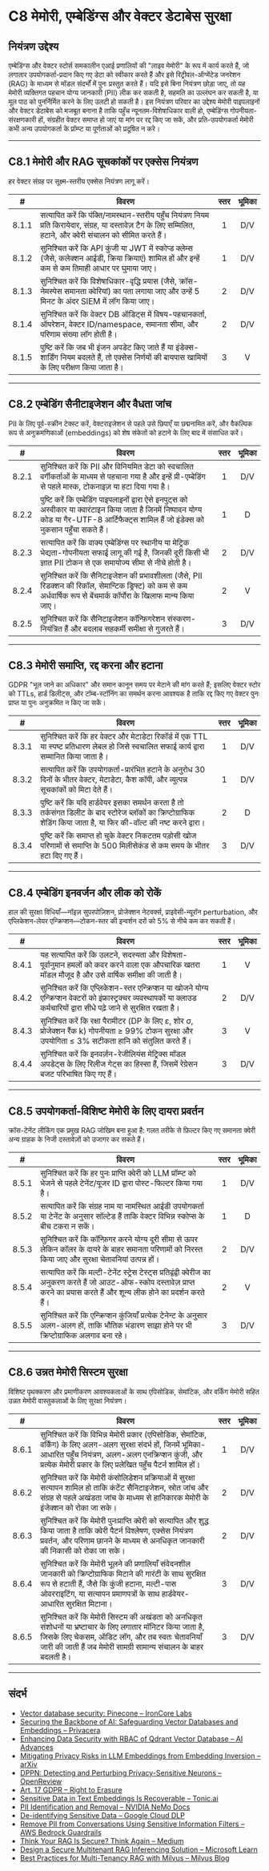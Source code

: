 # C8 मेमोरी, एम्बेडिंग्स और वेक्टर डेटाबेस सुरक्षा

## नियंत्रण उद्देश्य

एम्बेडिंग्स और वेक्टर स्टोर्स समकालीन एआई प्रणालियों की "लाइव मेमोरी" के रूप में कार्य करते हैं, जो लगातार उपयोगकर्ता-प्रदान किए गए डेटा को स्वीकार करते हैं और इसे रिट्रीवल-ऑग्मेंटेड जनरेशन (RAG) के माध्यम से मॉडल संदर्भों में पुनः प्रस्तुत करते हैं। यदि इसे बिना नियंत्रण छोड़ा जाए, तो यह मेमोरी व्यक्तिगत पहचान योग्य जानकारी (PII) लीक कर सकती है, सहमति का उल्लंघन कर सकती है, या मूल पाठ को पुनर्निर्मित करने के लिए उलटी हो सकती है। इस नियंत्रण परिवार का उद्देश्य मेमोरी पाइपलाइनों और वेक्टर डेटाबेस को मजबूत बनाना है ताकि पहुँच न्यूनतम-विशेषाधिकार वाली हो, एम्बेडिंग्स गोपनीयता-संरक्षणकारी हों, संग्रहीत वेक्टर समाप्त हो जाएं या मांग पर रद्द किए जा सकें, और प्रति-उपयोगकर्ता मेमोरी कभी अन्य उपयोगकर्ता के प्रॉम्प्ट या पूर्णताओं को प्रदूषित न करे।

---

## C8.1 मेमोरी और RAG सूचकांकों पर एक्सेस नियंत्रण

हर वेक्टर संग्रह पर सूक्ष्म-स्तरीय एक्सेस नियंत्रण लागू करें।

|   #   | विवरण                                                                                                                                                             | स्तर | भूमिका |
| :---: | ----------------------------------------------------------------------------------------------------------------------------------------------------------------- | :--: | :----: |
| 8.1.1 | सत्यापित करें कि पंक्ति/नामस्थान-स्तरीय पहुँच नियंत्रण नियम प्रति किरायेदार, संग्रह, या दस्तावेज़ टैग के लिए सम्मिलित, हटाने, और क्वेरी संचालन को सीमित करते हैं। |  1   |  D/V   |
| 8.1.2 | सुनिश्चित करें कि API कुंजी या JWT में स्कोप्ड क्लेम्स (जैसे, कलेक्शन आईडी, क्रिया क्रियाएं) शामिल हों और इन्हें कम से कम तिमाही आधार पर घुमाया जाए।              |  1   |  D/V   |
| 8.1.3 | सुनिश्चित करें कि विशेषाधिकार-वृद्धि प्रयास (जैसे, क्रॉस-नेमस्पेस समानता क्वेरियां) का पता लगाया जाए और उन्हें 5 मिनट के अंदर SIEM में लॉग किया जाए।              |  2   |  D/V   |
| 8.1.4 | सुनिश्चित करें कि वेक्टर DB ऑडिट्स में विषय-पहचानकर्ता, ऑपरेशन, वेक्टर ID/namespace, समानता सीमा, और परिणाम संख्या लॉग होती है।                                   |  2   |  D/V   |
| 8.1.5 | पुष्टि करें कि जब भी इंजन अपडेट किए जाते हैं या इंडेक्स-शार्डिंग नियम बदलते हैं, तो एक्सेस निर्णयों की बायपास खामियों के लिए परीक्षण किया जाता है।                |  3   |   V    |

---

## C8.2 एम्बेडिंग सैनीटाइजेशन और वैधता जांच

PII के लिए पूर्व-स्क्रीन टेक्स्ट करें, वेक्टराइजेशन से पहले उसे छिपाएँ या छद्मनामित करें, और वैकल्पिक रूप से अनुक्रमणिकाओं (embeddings) को शेष संकेतों को हटाने के लिए बाद में संसाधित करें।

|   #   | विवरण                                                                                                                                                                                             | स्तर | भूमिका |
| :---: | ------------------------------------------------------------------------------------------------------------------------------------------------------------------------------------------------- | :--: | :----: |
| 8.2.1 | सुनिश्चित करें कि PII और विनियमित डेटा को स्वचालित वर्गीकर्ताओं के माध्यम से पहचाना गया है और इन्हें प्री-एम्बेडिंग से पहले मास्क, टोकनाइज़ या हटा दिया गया है।                                   |  1   |  D/V   |
| 8.2.2 | पुष्टि करें कि एम्बेडिंग पाइपलाइनों द्वारा ऐसे इनपुट्स को अस्वीकार या क्वारंटाइन किया जाता है जिनमें निष्पादन योग्य कोड या गैर-UTF-8 आर्टिफैक्ट्स शामिल हैं जो इंडेक्स को नुकसान पहुँचा सकते हैं। |  1   |   D    |
| 8.2.3 | सत्यापित करें कि वाक्य एम्बेडिंग्स पर स्थानीय या मेट्रिक भेद्यता-गोपनीयता सफाई लागू की गई है, जिनकी दूरी किसी भी ज्ञात PII टोकन से एक समायोज्य सीमा से नीचे होती है।                              |  2   |  D/V   |
| 8.2.4 | सुनिश्चित करें कि सैनिटाइजेशन की प्रभावशीलता (जैसे, PII रिडक्शन की रिकॉल, सेमान्टिक ड्रिफ्ट) को कम से कम अर्धवार्षिक रूप से बेंचमार्क कॉर्पोरा के खिलाफ मान्य किया जाए।                           |  2   |   V    |
| 8.2.5 | सुनिश्चित करें कि सैनिटाइजेशन कॉन्फ़िगरेशन संस्करण-नियंत्रित हैं और बदलाब सहकर्मी समीक्षा से गुजरते हैं।                                                                                          |  3   |  D/V   |

---

## C8.3 मेमोरी समाप्ति, रद्द करना और हटाना

GDPR "भूल जाने का अधिकार" और समान कानून समय पर मेटाने की मांग करते हैं; इसलिए वेक्टर स्टोर को TTLs, हार्ड डिलीट्स, और टॉम्ब-स्टॉनिंग का समर्थन करना आवश्यक है ताकि रद्द किए गए वेक्टर पुनः प्राप्त या पुनः अनुक्रमित न किए जा सकें।

|   #   | विवरण                                                                                                                                                                  | स्तर | भूमिका |
| :---: | ---------------------------------------------------------------------------------------------------------------------------------------------------------------------- | :--: | :----: |
| 8.3.1 | सुनिश्चित करें कि हर वेक्टर और मेटाडेटा रिकॉर्ड में एक TTL या स्पष्ट प्रतिधारण लेबल हो जिसे स्वचालित सफाई कार्य द्वारा सम्मानित किया जाता है।                          |  1   |  D/V   |
| 8.3.2 | सत्यापित करें कि उपयोगकर्ता-प्रारंभित हटाने के अनुरोध 30 दिनों के भीतर वेक्टर, मेटाडेटा, कैश कॉपी, और व्युत्पन्न सूचकांकों को मिटा देते हैं।                           |  1   |  D/V   |
| 8.3.3 | पुष्टि करें कि यदि हार्डवेयर इसका समर्थन करता है तो तर्कसंगत डिलीट के बाद स्टोरेज ब्लॉकों का क्रिप्टोग्राफिक शेडिंग किया जाता है, या फिर की-वॉल्ट की नष्ट करने द्वारा। |  2   |   D    |
| 8.3.4 | पुष्टि करें कि समाप्त हो चुके वेक्टर निकटतम पड़ोसी खोज परिणामों से समाप्ति के 500 मिलीसेकंड से कम समय के भीतर हटा दिए गए हैं।                                          |  3   |  D/V   |

---

## C8.4 एम्बेडिंग इनवर्जन और लीक को रोकें

हाल की सुरक्षा विधियाँ—नॉइज़ सुपरपोज़िशन, प्रोजेक्शन नेटवर्क्स, प्राइवेसी-न्यूरॉन perturbation, और एप्लिकेशन-लेयर एन्क्रिप्शन—टोकन-स्तर की इन्वर्शन दरों को 5% से नीचे कम कर सकती हैं।

|   #   | विवरण                                                                                                                                                                             | स्तर | भूमिका |
| :---: | --------------------------------------------------------------------------------------------------------------------------------------------------------------------------------- | :--: | :----: |
| 8.4.1 | यह सत्यापित करें कि उलटने, सदस्यता और विशेषता-पूर्वानुमान हमलों को कवर करने वाला एक औपचारिक खतरा मॉडल मौजूद है और उसे वार्षिक समीक्षा की जाती है।                                 |  1   |   V    |
| 8.4.2 | सुनिश्चित करें कि एप्लिकेशन-स्तर एन्क्रिप्शन या खोजने योग्य एन्क्रिप्शन वेक्टरों को इंफ्रास्ट्रक्चर व्यवस्थापकों या क्लाउड कर्मचारियों द्वारा सीधे पढ़े जाने से सुरक्षित रखता है। |  2   |  D/V   |
| 8.4.3 | सुनिश्चित करें कि रक्षा पैरामीटर (DP के लिए ε, शोर σ, प्रोजेक्शन रैंक k) गोपनीयता ≥ 99% टोकन सुरक्षा और उपयोगिता ≤ 3% सटीकता हानि को संतुलित करते हैं।                            |  3   |   V    |
| 8.4.4 | सुनिश्चित करें कि इनवर्ज़न-रेजीलियंस मेट्रिक्स मॉडल अपडेट्स के लिए रिलीज गेट्स का हिस्सा हैं, जिसमें रेग्रेसन बजट परिभाषित किए गए हैं।                                            |  3   |  D/V   |

---

## C8.5 उपयोगकर्ता-विशिष्ट मेमोरी के लिए दायरा प्रवर्तन

क्रॉस-टेनेंट लीकिंग एक प्रमुख RAG जोखिम बना हुआ है: गलत तरीके से फ़िल्टर किए गए समानता क्वेरी अन्य ग्राहक के निजी दस्तावेज़ों को उजागर कर सकते हैं।

|   #   | विवरण                                                                                                                                                                                    | स्तर | भूमिका |
| :---: | ---------------------------------------------------------------------------------------------------------------------------------------------------------------------------------------- | :--: | :----: |
| 8.5.1 | सुनिश्चित करें कि हर पुनः प्राप्ति क्वेरी को LLM प्रॉम्प्ट को भेजने से पहले टेनेंट/यूजर ID द्वारा पोस्ट-फिल्टर किया गया है।                                                              |  1   |  D/V   |
| 8.5.2 | सत्यापित करें कि संग्रह नाम या नामस्थित आईडी उपयोगकर्ता या टेनेंट के अनुसार सॉल्टेड हैं ताकि वेक्टर विभिन्न स्कोप्स के बीच टकरा न सकें।                                                  |  1   |   D    |
| 8.5.3 | सुनिश्चित करें कि कॉन्फ़िगर करने योग्य दूरी सीमा से ऊपर लेकिन कॉलर के दायरे के बाहर समानता परिणामों को निरस्त किया जाए और सुरक्षा चेतावनियां उत्पन्न हों।                                |  2   |  D/V   |
| 8.5.4 | सत्यापित करें कि मल्टी-टेनेंट स्ट्रेस टेस्ट्स प्रतिद्वंद्वी क्वेरीज का अनुकरण करते हैं जो आउट-ऑफ-स्कोप दस्तावेज़ प्राप्त करने का प्रयास करते हैं और शून्य लीक होने का प्रदर्शन करते हैं। |  2   |   V    |
| 8.5.5 | सुनिश्चित करें कि एन्क्रिप्शन कुंजियाँ प्रत्येक टेनेन्ट के अनुसार अलग-अलग हों, ताकि भौतिक भंडारण साझा होने पर भी क्रिप्टोग्राफिक अलगाव बना रहे।                                          |  3   |  D/V   |

---

## C8.6 उन्नत मेमोरी सिस्टम सुरक्षा

विशिष्ट पृथक्करण और प्रमाणीकरण आवश्यकताओं के साथ एपिसोडिक, सेमांटिक, और वर्किंग मेमोरी सहित उन्नत मेमोरी वास्तुकलाओं के लिए सुरक्षा नियंत्रण।

|   #   | विवरण                                                                                                                                                                                                                                            | स्तर | भूमिका |
| :---: | ------------------------------------------------------------------------------------------------------------------------------------------------------------------------------------------------------------------------------------------------ | :--: | :----: |
| 8.6.1 | सुनिश्चित करें कि विभिन्न मेमोरी प्रकार (एपिसोडिक, सेमांटिक, वर्किंग) के लिए अलग-अलग सुरक्षा संदर्भ हों, जिनमें भूमिका-आधारित पहुँच नियंत्रण, अलग-अलग एनक्रिप्शन कुंजी, और प्रत्येक मेमोरी प्रकार के लिए प्रलेखित पहुँच पैटर्न शामिल हों।        |  1   |  D/V   |
| 8.6.2 | सुनिश्चित करें कि मेमोरी कंसोलिडेशन प्रक्रियाओं में सुरक्षा सत्यापन शामिल हो ताकि कंटेंट सैनिटाइजेशन, स्रोत जांच और संग्रह से पहले अखंडता जांच के माध्यम से हानिकारक मेमोरी के इंजेक्शन को रोका जा सके।                                          |  2   |  D/V   |
| 8.6.3 | सुनिश्चित करें कि मेमोरी पुनःप्राप्ति क्वेरी को सत्यापित और शुद्ध किया जाता है ताकि क्वेरी पैटर्न विश्लेषण, एक्सेस नियंत्रण प्रवर्तन, और परिणाम छानने के माध्यम से अनधिकृत जानकारी की निकासी को रोका जा सके।                                     |  2   |  D/V   |
| 8.6.4 | सुनिश्चित करें कि मेमोरी भूलने की प्रणालियाँ संवेदनशील जानकारी को क्रिप्टोग्राफिक मिटाने की गारंटी के साथ सुरक्षित रूप से हटाती हैं, जैसे कि कुंजी हटाना, मल्टी-पास ओवरराइटिंग, या सत्यापन प्रमाणपत्रों के साथ हार्डवेयर-आधारित सुरक्षित मिटाना। |  3   |  D/V   |
| 8.6.5 | सुनिश्चित करें कि मेमोरी सिस्टम की अखंडता को अनधिकृत संशोधनों या भ्रष्टाचार के लिए लगातार मॉनिटर किया जाता है, जिसके लिए चेकसम, ऑडिट लॉग, और तब स्वतः चेतावनियाँ जारी की जाती हैं जब मेमोरी सामग्री सामान्य संचालन के बाहर बदलती है।             |  3   |  D/V   |

---

## संदर्भ

* [Vector database security: Pinecone – IronCore Labs](https://ironcorelabs.com/vectordbs/pinecone-security/)
* [Securing the Backbone of AI: Safeguarding Vector Databases and Embeddings – Privacera](https://privacera.com/blog/securing-the-backbone-of-ai-safeguarding-vector-databases-and-embeddings/)
* [Enhancing Data Security with RBAC of Qdrant Vector Database – AI Advances](https://ai.gopubby.com/enhancing-data-security-with-role-based-access-control-of-qdrant-vector-database-3878769bec83)
* [Mitigating Privacy Risks in LLM Embeddings from Embedding Inversion – arXiv](https://arxiv.org/html/2411.05034v1)
* [DPPN: Detecting and Perturbing Privacy-Sensitive Neurons – OpenReview](https://openreview.net/forum?id=DF5TVzpTW0)
* [Art. 17 GDPR – Right to Erasure](https://gdpr-info.eu/art-17-gdpr/)
* [Sensitive Data in Text Embeddings Is Recoverable – Tonic.ai](https://www.tonic.ai/blog/sensitive-data-in-text-embeddings-is-recoverable)
* [PII Identification and Removal – NVIDIA NeMo Docs](https://docs.nvidia.com/nemo-framework/user-guide/latest/datacuration/personalidentifiableinformationidentificationandremoval.html)
* [De-identifying Sensitive Data – Google Cloud DLP](https://cloud.google.com/sensitive-data-protection/docs/deidentify-sensitive-data)
* [Remove PII from Conversations Using Sensitive Information Filters – AWS Bedrock Guardrails](https://docs.aws.amazon.com/bedrock/latest/userguide/guardrails-sensitive-filters.html)
* [Think Your RAG Is Secure? Think Again – Medium](https://medium.com/%40vijay.poudel1/think-your-rag-is-secure-think-again-heres-how-to-actually-lock-it-down-c4c30e3864e7)
* [Design a Secure Multitenant RAG Inferencing Solution – Microsoft Learn](https://learn.microsoft.com/en-us/azure/architecture/ai-ml/guide/secure-multitenant-rag)
* [Best Practices for Multi-Tenancy RAG with Milvus – Milvus Blog](https://milvus.io/blog/build-multi-tenancy-rag-with-milvus-best-practices-part-one.md)

